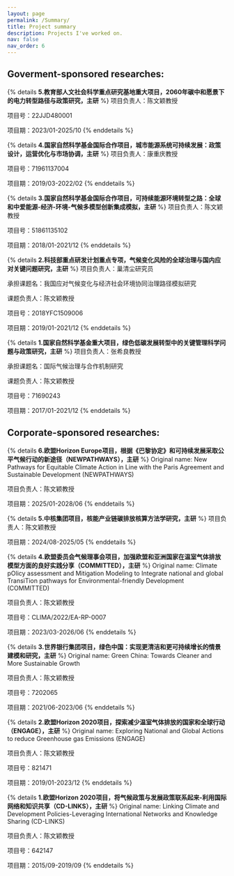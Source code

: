 ```yaml
---
layout: page
permalink: /Summary/
title: Project summary
description: Projects I've worked on.
nav: false
nav_order: 6
---
```

## Goverment-sponsored researches:

{% details **5.教育部人文社会科学重点研究基地重大项目，2060年碳中和愿景下的电力转型路径与政策研究，主研** %}
项目负责人：陈文颖教授

项目号：22JJD480001

项目期：2023/01-2025/10
{% enddetails %}

{% details **4.国家自然科学基金国际合作项目，城市能源系统可持续发展：政策设计，运营优化与市场协调，主研** %}
项目负责人：康重庆教授

项目号：71961137004

项目期：2019/03-2022/02
{% enddetails %}

{% details **3.国家自然科学基金国际合作项目，可持续能源环境转型之路：全球和中爱能源-经济-环境-气候多模型创新集成模拟，主研** %}
项目负责人：陈文颖教授

项目号：51861135102

项目期：2018/01-2021/12
{% enddetails %}

{% details **2.科技部重点研发计划重点专项，气候变化风险的全球治理与国内应对关键问题研究，主研** %}
项目负责人：巢清尘研究员

承担课题名：我国应对气候变化与经济社会环境协同治理路径模拟研究

课题负责人：陈文颖教授

项目号：2018YFC1509006

项目期：2019/01-2021/12
{% enddetails %}

{% details **1.国家自然科学基金重大项目，绿色低碳发展转型中的关键管理科学问题与政策研究，主研** %}
项目负责人：张希良教授

承担课题名：国际气候治理与合作机制研究

课题负责人：陈文颖教授

项目号：71690243

项目期：2017/01-2021/12
{% enddetails %}

## Corporate-sponsored researches:

{% details **6.欧盟Horizon Europe项目，根据《巴黎协定》和可持续发展采取公平气候行动的新途径（NEWPATHWAYS），主研** %}
Original name: New Pathways for Equitable Climate Action in Line with the Paris Agreement and Sustainable Development (NEWPATHWAYS)

项目负责人：陈文颖教授

项目期：2025/01-2028/06
{% enddetails %}

{% details **5.中核集团项目，核能产业链碳排放核算方法学研究，主研** %}
项目负责人：陈文颖教授

项目期：2024/08-2025/05
{% enddetails %}

{% details **4.欧盟委员会气候理事会项目，加强欧盟和亚洲国家在温室气体排放模型方面的良好实践分享（COMMITTED），主研** %}
Original name: Climate pOlicy assessment and Mitigation Modeling to Integrate national and global TransiTion pathways for Environmental-friendly Development (COMMITTED)

项目负责人：陈文颖教授

项目号：CLIMA/2022/EA-RP-0007

项目期：2023/03-2026/06
{% enddetails %}

{% details **3.世界银行集团项目，绿色中国：实现更清洁和更可持续增长的情景建模和研究，主研** %}
Original name: Green China: Towards Cleaner and More Sustainable Growth

项目负责人：陈文颖教授

项目号：7202065

项目期：2021/06-2023/06
{% enddetails %}

{% details **2.欧盟Horizon 2020项目，探索减少温室气体排放的国家和全球行动（ENGAGE），主研** %}
Original name: Exploring National and Global Actions to reduce Greenhouse gas Emissions (ENGAGE)

项目负责人：陈文颖教授

项目号：821471

项目期：2019/01-2023/12
{% enddetails %}

{% details **1.欧盟Horizon 2020项目，将气候政策与发展政策联系起来-利用国际网络和知识共享（CD-LINKS），主研** %}
Original name: Linking Climate and Development Policies-Leveraging International Networks and Knowledge Sharing (CD-LINKS)

项目负责人：陈文颖教授

项目号：642147

项目期：2015/09-2019/09
{% enddetails %}
